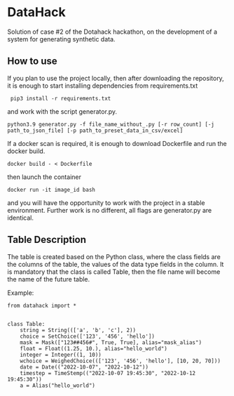 # DataHack

Solution of case #2 of the Dotahack hackathon, on the development of a system for generating synthetic data.

## How to use
If you plan to use the project locally, then after downloading the repository, it is enough to start installing dependencies from requirements.txt 

``` pip3 install -r requirements.txt```

and work with the script generator.py.

```python3.9 generator.py -f file_name_without_.py [-r row_count] [-j path_to_json_file] [-p path_to_preset_data_in_csv/excel]```

If a docker scan is required, it is enough to download Dockerfile and run the docker build.

```docker build - < Dockerfile```

then launch the container 

```docker run -it image_id bash ```

and you will have the opportunity to work with the project in a stable environment. Further work is no different, all flags are generator.py are identical.

## Table Description

The table is created based on the Python class, where the class fields are the columns of the table, the values of the data type fields in the column.
It is mandatory that the class is called Table, then the file name will become the name of the future table.

Example:

```
from datahack import *


class Table:
    string = String((['a', 'b', 'c'], 2))
    choice = SetChoice(['123', '456', 'hello'])
    mask = Mask(["123##456#", True, True], alias="mask_alias")
    float = Float((1.25, 10.), alias="hello_world")
    integer = Integer((1, 10))
    wchoice = WeighedChoice((['123', '456', 'hello'], [10, 20, 70]))
    date = Date(("2022-10-07", "2022-10-12"))
    timestep = TimeStemp(("2022-10-07 19:45:30", "2022-10-12 19:45:30"))
    a = Alias("hello_world")
```
